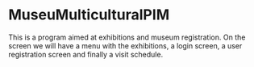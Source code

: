 # MuseuMulticulturalPIM
This is a program aimed at exhibitions and museum registration.  On the screen we will have a menu with the exhibitions, a login screen, a user registration screen and finally a visit schedule.
